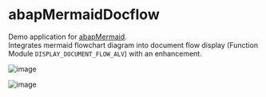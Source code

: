 # abapMermaidDocflow

Demo application for [abapMermaid](https://github.com/thedoginthewok/abapMermaid).  
Integrates mermaid flowchart diagram into document flow display (Function Module `DISPLAY_DOCUMENT_FLOW_ALV`) with an enhancement.


![image](https://user-images.githubusercontent.com/6908247/200184675-e175624d-f118-4160-bed8-224df490e8d6.png)



![image](https://user-images.githubusercontent.com/6908247/200184644-439f21e5-6ce7-48b6-9571-6edbc36dd0f7.png)
